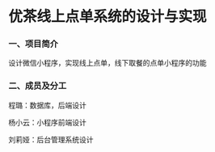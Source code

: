 # **优茶线上点单系统的设计与实现**

### **一、项目简介**

设计微信小程序，实现线上点单，线下取餐的点单小程序的功能

### **二、成员及分工**

程璐：数据库，后端设计

杨小云：小程序前端设计

刘莉娅：后台管理系统设计

